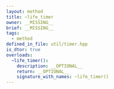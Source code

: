 ```yaml
---
layout: method
title: ~life_timer
owner: __MISSING__
brief: __MISSING__
tags:
  - method
defined_in_file: util/timer.hpp
is_dtor: true
overloads:
  ~life_timer():
    description: __OPTIONAL__
    return: __OPTIONAL__
    signature_with_names: ~life_timer()
---
```


